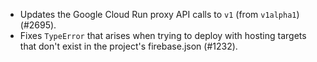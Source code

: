 - Updates the Google Cloud Run proxy API calls to `v1` (from `v1alpha1`) (#2695).
- Fixes `TypeError` that arises when trying to deploy with hosting targets that don't exist in the project's firebase.json (#1232).
